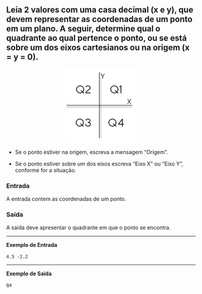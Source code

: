 ## Leia 2 valores com uma casa decimal (x e y), que devem representar as coordenadas de um ponto em um plano. A seguir, determine qual o quadrante ao qual pertence o ponto, ou se está sobre um dos eixos cartesianos ou na origem (x = y = 0).

<div align="center">

![coordenadas](image.png)

</div>

- Se o ponto estiver na origem, escreva a mensagem “Origem”.

- Se o ponto estiver sobre um dos eixos escreva “Eixo X” ou “Eixo Y”, conforme for a situação.

### Entrada

A entrada contem as coordenadas de um ponto.

### Saída

A saída deve apresentar o quadrante em que o ponto se encontra.

---
**Exemplo de Entrada**
``` 
4.5 -2.2
```

---
**Exemplo de Saída**
```
Q4
```